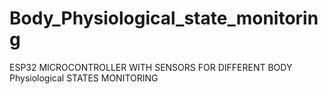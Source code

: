 # Body_Physiological_state_monitoring
ESP32 MICROCONTROLLER WITH SENSORS FOR DIFFERENT BODY Physiological STATES MONITORING 
